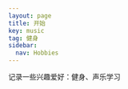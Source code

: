 ```yaml
---
layout: page
title: 开始
key: music
tag: 健身
sidebar:
  nav: Hobbies
---
```


记录一些兴趣爱好：健身、声乐学习
